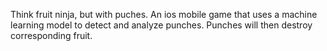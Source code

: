 Think fruit ninja, but with puches. An ios mobile game that uses a machine learning model to detect and analyze punches. Punches will then destroy corresponding fruit.

